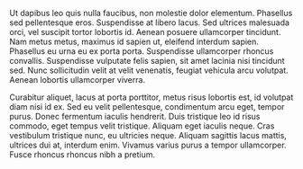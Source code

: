 ---
---

Ut dapibus leo quis nulla faucibus, non molestie dolor elementum. Phasellus sed pellentesque eros. Suspendisse at libero lacus. Sed ultrices malesuada orci, vel suscipit tortor lobortis id. Aenean posuere ullamcorper tincidunt. Nam metus metus, maximus id sapien ut, eleifend interdum sapien. Phasellus eu urna eu ex porta porta. Suspendisse ullamcorper rhoncus convallis. Suspendisse vulputate felis sapien, sit amet lacinia nisi tincidunt sed. Nunc sollicitudin velit at velit venenatis, feugiat vehicula arcu volutpat. Aenean lobortis ullamcorper viverra.

Curabitur aliquet, lacus at porta porttitor, metus risus lobortis est, id volutpat diam nisi id ex. Sed eu velit pellentesque, condimentum arcu eget, tempor purus. Donec fermentum iaculis hendrerit. Duis tristique leo id risus commodo, eget tempus velit tristique. Aliquam eget iaculis neque. Cras vestibulum tristique nunc, eu ultricies neque. Aliquam sagittis lacus mattis, ultrices dui at, interdum enim. Vivamus varius purus a tempor ullamcorper. Fusce rhoncus rhoncus nibh a pretium.
